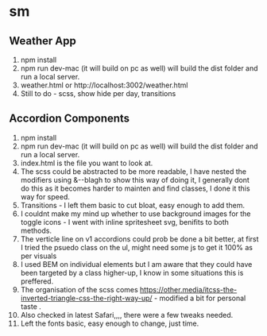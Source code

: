 # sm

## Weather App

1. npm install
2. npm run dev-mac (it will build on pc as well) will build the dist folder and run a local server.
3. weather.html or http://localhost:3002/weather.html
4. Still to do - scss, show hide per day, transitions

## Accordion Components

1. npm install
2. npm run dev-mac (it will build on pc as well) will build the dist folder and run a local server.
3. index.html is the file you want to look at.
4. The scss could be abstracted to be more readable, I have nested the modifiers using &--blagh to show this way of doing it, I generally dont do this as it becomes harder to mainten and find classes, I done it this way for speed.
5. Transitions - I left them basic to cut bloat, easy enough to add them.
6. I couldnt make my mind up whether to use background images for the toggle icons - I went with inline spritesheet svg, benifits to both methods.
7. The verticle line on v1 accordions could prob be done a bit better, at first I tried the psuedo class on the ul, might need some js to get it 100% as per visuals
8. I used BEM on individual elements but I am aware that they could have been targeted by a class higher-up, I know in some situations this is preffered.
9. The organisation of the scss comes https://other.media/itcss-the-inverted-triangle-css-the-right-way-up/ - modified a bit for personal taste .
10. Also checked in latest Safari,,,, there were a few tweaks needed.
11. Left the fonts basic, easy enough to change, just time.
